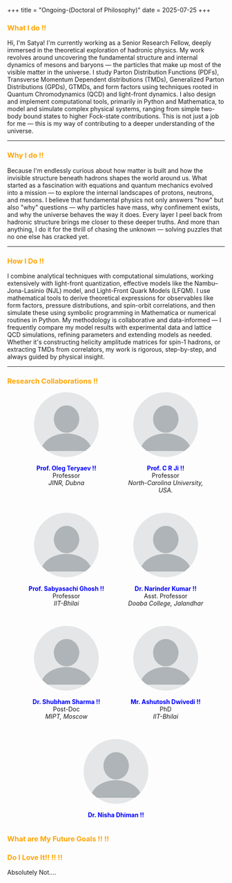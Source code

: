 +++
title = "Ongoing-(Doctoral of Philosophy)"
date = 2025-07-25
+++

### <span style="color: orange;">What I do !!</span>

Hi, I'm Satya! I'm currently working as a Senior Research Fellow, deeply immersed in the theoretical exploration of hadronic physics. My work revolves around uncovering the fundamental structure and internal dynamics of mesons and baryons — the particles that make up most of the visible matter in the universe. I study Parton Distribution Functions (PDFs), Transverse Momentum Dependent distributions (TMDs), Generalized Parton Distributions (GPDs), GTMDs, and form factors using techniques rooted in Quantum Chromodynamics (QCD) and light-front dynamics.
I also design and implement computational tools, primarily in Python and Mathematica, to model and simulate complex physical systems, ranging from simple two-body bound states to higher Fock-state contributions. This is not just a job for me — this is my way of contributing to a deeper understanding of the universe. 

---

### <span style="color: orange;">Why I do !!</span>

Because I'm endlessly curious about how matter is built and how the invisible structure beneath hadrons shapes the world around us. What started as a fascination with equations and quantum mechanics evolved into a mission — to explore the internal landscapes of protons, neutrons, and mesons.
I believe that fundamental physics not only answers "how" but also "why" questions — why particles have mass, why confinement exists, and why the universe behaves the way it does. Every layer I peel back from hadronic structure brings me closer to these deeper truths.
And more than anything, I do it for the thrill of chasing the unknown — solving puzzles that no one else has cracked yet.

---


### <span style="color: orange;">How I Do !!</span>

I combine analytical techniques with computational simulations, working extensively with light-front quantization, effective models like the Nambu–Jona-Lasinio (NJL) model, and Light-Front Quark Models (LFQM). I use mathematical tools to derive theoretical expressions for observables like form factors, pressure distributions, and spin-orbit correlations, and then simulate these using symbolic programming in Mathematica or numerical routines in Python.
My methodology is collaborative and data-informed — I frequently compare my model results with experimental data and lattice QCD simulations, refining parameters and extending models as needed.
Whether it's constructing helicity amplitude matrices for spin-1 hadrons, or extracting TMDs from correlators, my work is rigorous, step-by-step, and always guided by physical insight.

---

### <span style="color: orange;">Research Collaborations !!</span>


<div style="display: flex; flex-wrap: wrap; justify-content: center; gap: 30px;">

  <!-- Collaborator 1 -->
  <div style="width: 200px; text-align: center;">
    <img src="/c1.png" alt="me" style="width: 150px; height: 150px; border-radius: 50%; object-fit: cover;">
    <p>
      <strong><span style="color: blue;">Prof. Oleg Teryaev !!</span></strong><br>
     Professor<br>
      <em>JINR, Dubna</em>
    </p>
  </div>

  <!-- Collaborator 2 -->
  <div style="width: 200px; text-align: center;">
    <img src="/c1.png" alt="abcd" style="width: 150px; height: 150px; border-radius: 50%; object-fit: cover;">
    <p>
      <strong><span style="color: blue;">Prof. C R Ji !!</span></strong><br>
       Professor<br>
      <em>North-Carolina University, USA.</em>
    </p>
  </div>

  <!-- Collaborator 3 -->
  <div style="width: 200px; text-align: center;">
    <img src="/c1.png" alt="abcd" style="width: 150px; height: 150px; border-radius: 50%; object-fit: cover;">
    <p>
      <strong><span style="color: blue;">Prof. Sabyasachi Ghosh !!</span></strong><br>
     Professor<br>
      <em>IIT-Bhilai</em>
    </p>
  </div>

  <!-- Collaborator 4 -->
  <div style="width: 200px; text-align: center;">
    <img src="/c1.png" alt="abcd" style="width: 150px; height: 150px; border-radius: 50%; object-fit: cover;">
    <p>
      <strong><span style="color: blue;">Dr. Narinder Kumar !!</span></strong><br>
     Asst. Professor<br>
      <em>Doaba College, Jalandhar</em>
    </p>
  </div>

  <!-- Collaborator 5 -->
  <div style="width: 200px; text-align: center;">
    <img src="/c1.png" alt="abcd" style="width: 150px; height: 150px; border-radius: 50%; object-fit: cover;">
    <p>
      <strong><span style="color: blue;">Dr. Shubham Sharma !!</span></strong><br>
      Post-Doc<br>
      <em>MIPT, Moscow</em>
    </p>
  </div>

  <!-- Collaborator 6 -->
  <div style="width: 200px; text-align: center;">
    <img src="/c1.png" alt="abcd" style="width: 150px; height: 150px; border-radius: 50%; object-fit: cover;">
    <p>
      <strong><span style="color: blue;">Mr. Ashutosh Dwivedi !!</span></strong><br>
      PhD<br>
      <em>IIT-Bhilai</em>
    </p>
  </div>

  <!-- Collaborator 7 -->
  <div style="width: 200px; text-align: center;">
    <img src="/c1.png" alt="abcd" style="width: 150px; height: 150px; border-radius: 50%; object-fit: cover;">
    <p>
      <strong><span style="color: blue;">Dr. Nisha Dhiman !!</span></strong><br>
    </p>
  </div>
  </div>


### <span style="color: orange;">What are My Future Goals !! !!</span>



### <span style="color: orange;">Do I Love It!! !! !!</span>

Absolutely Not....